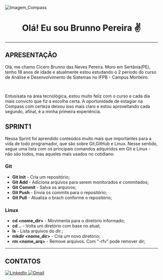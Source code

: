 ﻿﻿![Imagem_Compass](https://s3.sa-east-1.amazonaws.com/remotar-assets-prod/company-profile-covers/cl7god9gt00lx04wg4p2a93zt.jpg)

<div align="center">
  <h1>Olá! Eu sou Brunno Pereira ✌️</h1>
</div>
<hr>

## APRESENTAÇÃO

<p>Olá, me chamo Cicero Brunno das Neves Pereira. Moro em Sertânia(PE), tenho 18 anos de idade e atualmente estou estudando o 2 período do curso de Análise e Desenvolvimento de Sistemas no IFPB - Campus Monteiro.</p>
<br>
<p>
Entusisata na área tecnológica, estou muito feliz com o curso e cada dia mais convicto que fiz a escolha certa. A oportunidade de estagiar na Compass com certeza deixou isso mais claro e estou aproveitando cada segundo, afinal, é a minha primeira experiência.
<p>
  
## SPRINT1

<p>Nessa Sprint foi aprendido conteúdos muito mais que importantes para a vida de todo programador, que são sobre Git,GitHub e Linux. Nesse sentido, segue uma lista com os principais comandos adquiridos em Git e Linux - não são todos, mas aqueles mais usados no cotidiano:</p>

### Git

* __Git Init__ - Cria um repositório;
* __Git Add__ - Adiciona arquivos para serem monitorados e commitados;
* __Git Commit__ - Salva os arquivos;
* __Git Push__ - Envia os commits para o repositório;
* __Git Pull__ - Atualiza o brach conforme o repositório;

### Linux

* __cd <nome_dir>__ - Movimenta para o diretório informado;
* __cd ..__ - Volta um diretório com base no atual;
* __ls__ - Lista arquivos do dir.;
* __mkdir <nome_dir>__ - Cria um novo diretório;
* __rm <nome_arq>__ - Remove arquivos. Com "-rfv" pode remover dir;

<hr>

## CONTATOS

<div>
  <a href="https://www.linkedin.com/in/brunno-pereira-9035271a2/" target="_blank">
    <img src="https://img.shields.io/badge/LinkedIn-0077B5?style=for-the-badge&logo=linkedin&logoColor=white" alt="LinkedIn">
  </a>
  <a href="mailto:cicerobrnn111@gmail.com" target="_blank">
    <img src="https://img.shields.io/badge/Gmail-D14836?style=for-the-badge&logo=gmail&logoColor=white" alt="Gmail">
  </a>
</div>
